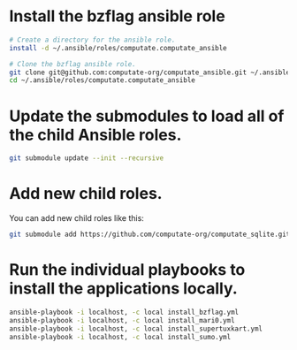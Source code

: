 
# Install the bzflag ansible role

```bash
# Create a directory for the ansible role. 
install -d ~/.ansible/roles/computate.computate_ansible

# Clone the bzflag ansible role. 
git clone git@github.com:computate-org/computate_ansible.git ~/.ansible/roles/computate.computate_ansible
cd ~/.ansible/roles/computate.computate_ansible
```

# Update the submodules to load all of the child Ansible roles. 

```bash
git submodule update --init --recursive
```

# Add new child roles. 

You can add new child roles like this: 

```bash
git submodule add https://github.com/computate-org/computate_sqlite.git roles/computate.computate_sqlite
```

# Run the individual playbooks to install the applications locally. 

```bash
ansible-playbook -i localhost, -c local install_bzflag.yml
ansible-playbook -i localhost, -c local install_mari0.yml
ansible-playbook -i localhost, -c local install_supertuxkart.yml
ansible-playbook -i localhost, -c local install_sumo.yml
```

